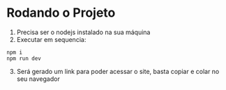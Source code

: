 # Rodando o Projeto

1. Precisa ser o nodejs instalado na sua máquina
2. Executar em sequencia:
``` 
npm i
npm run dev
```
3. Será gerado um link para poder acessar o site, basta copiar e colar no seu navegador